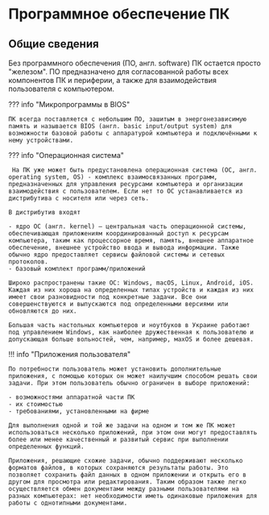 # Программное обеспечение ПК

## Общие сведения

Без программного обеспечения (ПО, англ. software) ПК остается просто "железом". ПО предназначено для согласованной работы всех компонентов ПК и периферии, а также для взаимодействия пользователя с компьютером.

??? info "Микропрограммы в BIOS"

    ПК всегда поставляется с небольшим ПО, зашитым в энергонезависимую память и называется BIOS (англ. basic input/output system) для возможности базовой работы с аппаратурой компьютера и подключёнными к нему устройствами.

??? info "Операционная система"

     На ПК уже может быть предустановлена операционная система (ОС, англ. operating system, OS) - комплекс взаимосвязанных программ, предназначенных для управления ресурсами компьютера и организации взаимодействия с пользователем. Если нет то ОС устанавливается из дистрибутива с носителя или через сеть.

    В дистрибутив входят

    - ядро ОС (англ. kernel) — центральная часть операционной системы, обеспечивающая приложениям координированный доступ к ресурсам компьютера, таким как процессорное время, память, внешнее аппаратное обеспечение, внешнее устройство ввода и вывода информации. Также обычно ядро предоставляет сервисы файловой системы и сетевых протоколов.
    - базовый комплект программ/приложений

    Широко распространены такие ОС: Windows, macOS, Linux, Android, iOS. Каждая из них хороша на определенных типах устройств и каждая из них имеет свои разновидности под конкретные задачи. Все они совершенствуются и выпускаются под определенными версиями или обновляются до них.

    Большая часть настольных компьютеров и ноутбуков в Украине работают под управлением Windows, как наиболее дружественная к пользователю и допускающая больше вольностей, чем, например, мaxOS и более дешевая.

!!! info "Приложения пользователя"

    По потребности пользователь может установить дополнительные приложения, с помощью которых он может наилучшим способом решать свои задачи. При этом пользователь обычно ограничен в выборе приложений:

    - возможностями аппаратной части ПК
    - их стоимостью
    - требованиями, установленными на фирме

    Для выполнения одной и той же задачи на одном и том же ПК может использоваться несколько приложений, при этом они могут предоставлять более или менее качественный и развитый сервис при выполнении определенных функций.

    Приложения, решающие схожие задачи, обычно поддерживают несколько форматов файлов, в которых сохраняются результаты работы. Это позволяет сохранить файл данных в одном приложении и открыть его в другом для просмотра или редактирования. Таким образом также легко осуществляется обмен документами между разными пользователями на разных компьютерах: нет необходимости иметь одинаковые приложения для работы с однотипными документами.
